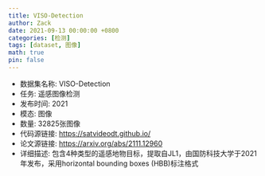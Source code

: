 ```yaml
---
title: VISO-Detection
author: Zack
date: 2021-09-13 00:00:00 +0800
categories: [检测]
tags: [dataset, 图像]
math: true
pin: false
---
```

- 数据集名称: VISO-Detection
- 任务: 遥感图像检测
- 发布时间: 2021
- 模态: 图像
- 数量: 32825张图像
- 代码源链接: https://satvideodt.github.io/
- 论文源链接: https://arxiv.org/abs/2111.12960
- 详细描述: 包含4种类型的遥感地物目标，提取自JL1，由国防科技大学于2021年发布，采用horizontal bounding boxes (HBB)标注格式

